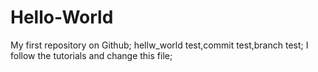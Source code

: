 # Hello-World
My first repository on Github;
hellw_world test,commit test,branch test;
I follow the tutorials and change this file;
